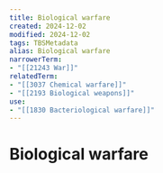 ```yaml
---
title: Biological warfare
created: 2024-12-02
modified: 2024-12-02
tags: TBSMetadata
alias: Biological warfare
narrowerTerm:
- "[[21243 War]]"
relatedTerm:
- "[[3037 Chemical warfare]]"
- "[[2193 Biological weapons]]"
use:
- "[[1830 Bacteriological warfare]]"
---
```

# Biological warfare
